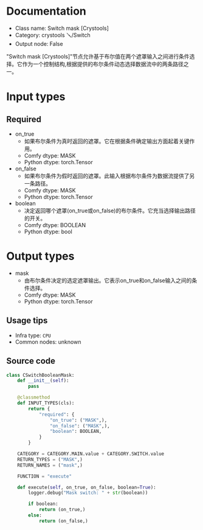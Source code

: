 
# Documentation
- Class name: Switch mask [Crystools]
- Category: crystools 🪛/Switch
- Output node: False

"Switch mask [Crystools]"节点允许基于布尔值在两个遮罩输入之间进行条件选择。它作为一个控制结构,根据提供的布尔条件动态选择数据流中的两条路径之一。

# Input types
## Required
- on_true
    - 如果布尔条件为真时返回的遮罩。它在根据条件确定输出方面起着关键作用。
    - Comfy dtype: MASK
    - Python dtype: torch.Tensor
- on_false
    - 如果布尔条件为假时返回的遮罩。此输入根据布尔条件为数据流提供了另一条路径。
    - Comfy dtype: MASK
    - Python dtype: torch.Tensor
- boolean
    - 决定返回哪个遮罩(on_true或on_false)的布尔条件。它充当选择输出路径的开关。
    - Comfy dtype: BOOLEAN
    - Python dtype: bool

# Output types
- mask
    - 由布尔条件决定的选定遮罩输出。它表示on_true和on_false输入之间的条件选择。
    - Comfy dtype: MASK
    - Python dtype: torch.Tensor


## Usage tips
- Infra type: `CPU`
- Common nodes: unknown


## Source code
```python
class CSwitchBooleanMask:
    def __init__(self):
        pass

    @classmethod
    def INPUT_TYPES(cls):
        return {
            "required": {
                "on_true": ("MASK",),
                "on_false": ("MASK",),
                "boolean": BOOLEAN,
            }
        }

    CATEGORY = CATEGORY.MAIN.value + CATEGORY.SWITCH.value
    RETURN_TYPES = ("MASK",)
    RETURN_NAMES = ("mask",)

    FUNCTION = "execute"

    def execute(self, on_true, on_false, boolean=True):
        logger.debug("Mask switch: " + str(boolean))

        if boolean:
            return (on_true,)
        else:
            return (on_false,)

```
